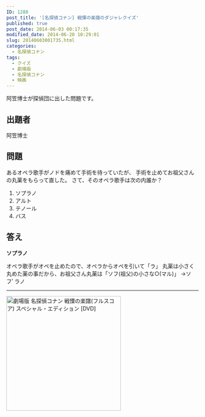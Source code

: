 ```yaml
---
ID: 1288
post_title: '[名探偵コナン] 戦慄の楽譜のダジャレクイズ'
published: true
post_date: 2014-06-03 00:17:35
modified_date: 2014-06-20 10:29:01
slug: 20140603001735.html
categories:
  - 名探偵コナン
tags:
  - クイズ
  - 劇場版
  - 名探偵コナン
  - 映画
---
```

阿笠博士が探偵団に出した問題です。
<!--more-->
<h2>出題者</h2>
阿笠博士

<h2>問題</h2>
あるオペラ歌手がノドを痛めて手術を待っていたが、
手術を止めてお祖父さんの丸薬をもらって直した。
さて、そのオペラ歌手は次の内誰か？
<ol>
  <li>ソプラノ</li>
  <li>アルト</li>
  <li>テノール</li>
  <li>バス</li>
</ol>


<h2>答え</h2>
<strong>ソプラノ</strong>

オペラ歌手がオペを止めたので、オペラからオペを引いて「ラ」
丸薬は小さく丸めた薬の事だから、お祖父さん丸薬は「ソフ(祖父)の小さな○(マル)」
→ソフﾟラノ

<hr>
<a href="http://www.amazon.co.jp/exec/obidos/ASIN/B001F0UZ5Y/chafuso-22/ref=nosim/" name="amazletlink" target="_blank"><img src="https://images-na.ssl-images-amazon.com/images/I/51IHUUjD%2BXL.jpg" alt="劇場版 名探偵コナン 戦慄の楽譜(フルスコア) スペシャル・エディション [DVD]" style="border: none;height: 300px;" /></a>